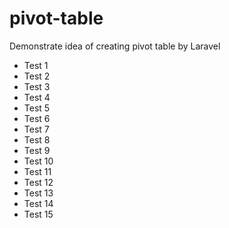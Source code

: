 # pivot-table
Demonstrate idea of creating pivot table by Laravel
 - Test 1
 - Test 2
 - Test 3
 - Test 4
 - Test 5
 - Test 6
 - Test 7
 - Test 8
 - Test 9
 - Test 10
 - Test 11
 - Test 12
 - Test 13
 - Test 14
 - Test 15
